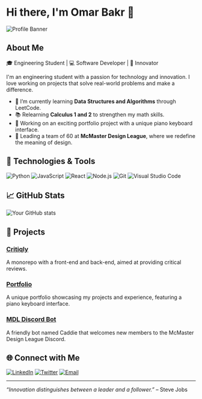# Hi there, I'm Omar Bakr 👋

![Profile Banner](https://i.gifer.com/3AyY.gif)

## About Me

🎓 Engineering Student | 💻 Software Developer | 🚀 Innovator

I'm an engineering student with a passion for technology and innovation. I love working on projects that solve real-world problems and make a difference.

- 🌱 I’m currently learning **Data Structures and Algorithms** through LeetCode.
- 📚 Relearning **Calculus 1 and 2** to strengthen my math skills.
- 🔭 Working on an exciting portfolio project with a unique piano keyboard interface.
- 🎨 Leading a team of 60 at **McMaster Design League**, where we redefine the meaning of design.

## 🔧 Technologies & Tools

![Python](https://img.shields.io/badge/-Python-333?style=flat&logo=python)
![JavaScript](https://img.shields.io/badge/-JavaScript-333?style=flat&logo=javascript)
![React](https://img.shields.io/badge/-React-333?style=flat&logo=react)
![Node.js](https://img.shields.io/badge/-Node.js-333?style=flat&logo=node.js)
![Git](https://img.shields.io/badge/-Git-333?style=flat&logo=git)
![Visual Studio Code](https://img.shields.io/badge/-VS%20Code-333?style=flat&logo=visual-studio-code)

## 📈 GitHub Stats

![Your GitHub stats](https://github-readme-stats.vercel.app/api?username=your-username&show_icons=true&theme=dark)

## 🚀 Projects

### [Critiqly](https://github.com/your-username/critiqly)
A monorepo with a front-end and back-end, aimed at providing critical reviews.

### [Portfolio](https://github.com/your-username/portfolio)
A unique portfolio showcasing my projects and experience, featuring a piano keyboard interface.

### [MDL Discord Bot](https://github.com/your-username/mdl-discord-bot)
A friendly bot named Caddie that welcomes new members to the McMaster Design League Discord.

## 🌐 Connect with Me

[![LinkedIn](https://img.shields.io/badge/-LinkedIn-0077B5?style=flat&logo=linkedin)](https://linkedin.com/in/your-profile)
[![Twitter](https://img.shields.io/badge/-Twitter-1DA1F2?style=flat&logo=twitter)](https://twitter.com/your-profile)
[![Email](https://img.shields.io/badge/-Email-D14836?style=flat&logo=gmail)](mailto:your-email@example.com)

---

*“Innovation distinguishes between a leader and a follower.”* – Steve Jobs
